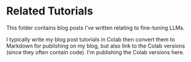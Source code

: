 # Related Tutorials

This folder contains blog posts I've written relating to fine-tuning LLMs.

I typically write my blog post tutorials in Colab then convert them to Markdown for publishing on my blog, but also link to the Colab versions (since they often contain code). I'm publishing the Colab versions here.